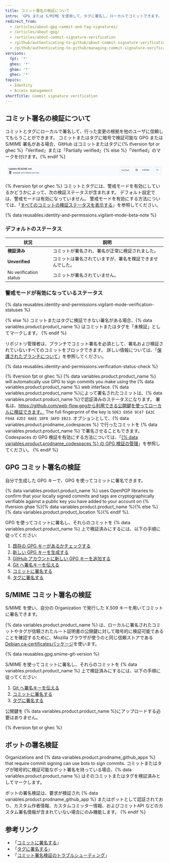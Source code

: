 ```yaml
---
title: コミット署名の検証について
intro: 'GPG または S/MIME を使用して、タグに署名し、ローカルでコミットできます。 これらのタグやコミットは {% data variables.product.product_name %} で検証済みとしてマークされているため、他のユーザはその変更が信頼できるソースからのものであると確信できます。'
redirect_from:
  - /articles/about-gpg-commit-and-tag-signatures/
  - /articles/about-gpg/
  - /articles/about-commit-signature-verification
  - /github/authenticating-to-github/about-commit-signature-verification
  - /github/authenticating-to-github/managing-commit-signature-verification/about-commit-signature-verification
versions:
  fpt: '*'
  ghes: '*'
  ghae: '*'
  ghec: '*'
topics:
  - Identity
  - Access management
shortTitle: Commit signature verification
---
```


## コミット署名の検証について

コミットとタグにローカルで署名して、行った変更の根拠を他のユーザに信頼してもらうことができます。 コミットまたはタグに暗号で検証可能な GPG または S/MIME 署名がある場合、GitHub はコミットまたはタグに{% ifversion fpt or ghec %}「Verified」または「Partially verified」{% else %}「Verified」のマークを付けます。{% endif %}

![検証されたコミット](/assets/images/help/commits/verified-commit.png)

{% ifversion fpt or ghec %}
コミットとタグには、警戒モードを有効にしているかどうかによって、次の検証ステータスが含まれます。 デフォルト設定では、警戒モードは有効になっていません。 警戒モードを有効にする方法については、「[すべてのコミットの検証ステータスを表示する](/github/authenticating-to-github/displaying-verification-statuses-for-all-of-your-commits)」を参照してください。

{% data reusables.identity-and-permissions.vigilant-mode-beta-note %}

### デフォルトのステータス

| 状況                     | 説明                            |
| ---------------------- | ----------------------------- |
| **検証済み**               | コミットが署名され、署名が正常に検証されました。      |
| **Unverified**         | コミットは署名されていますが、署名を検証できませんでした。 |
| No verification status | コミットが署名されていません。               |

### 警戒モードが有効になっているステータス

{% data reusables.identity-and-permissions.vigilant-mode-verification-statuses %}

{% else %}
コミットまたはタグに検証できない署名がある場合、{% data variables.product.product_name %} はコミットまたはタグを「未検証」としてマークします。
{% endif %}

リポジトリ管理者は、ブランチでコミット署名を必須として、署名および検証されていないすべてのコミットをブロックできます。 詳しい情報については、「[保護されたブランチについて](/github/administering-a-repository/about-protected-branches#require-signed-commits)」を参照してください。

{% data reusables.identity-and-permissions.verification-status-check %}

{% ifversion fpt or ghec %}
{% data variables.product.product_name %} will automatically use GPG to sign commits you make using the {% data variables.product.product_name %} web interface. {% data variables.product.product_name %}によって署名されたコミットは、{% data variables.product.product_name %}で認証済みのステータスになります。 署名は、https://github.com/web-flow.gpgから利用できる公開鍵を使ってローカルに検証できます。 The full fingerprint of the key is `5DE3 E050 9C47 EA3C F04A 42D3 4AEE 18F8 3AFD EB23`. オプションとして、{% data variables.product.prodname_codespaces %} で行ったコミットを {% data variables.product.product_name %} で署名させることもできます。 Codespaces の GPG 検証を有効にする方法については、「[{% data variables.product.prodname_codespaces %} の GPG 検証の管理](/github/developing-online-with-codespaces/managing-gpg-verification-for-codespaces)」を参照してください。
{% endif %}

## GPG コミット署名の検証

自分で生成した GPG キーで、GPG を使ってコミットに署名できます。

{% data variables.product.product_name %} uses OpenPGP libraries to confirm that your locally signed commits and tags are cryptographically verifiable against a public key you have added to your account on {% ifversion ghae %}{% data variables.product.product_name %}{% else %}{% data variables.product.product_location %}{% endif %}.

GPG を使ってコミットに署名し、それらのコミットを {% data variables.product.product_name %} 上で検証済みにするには、以下の手順に従ってください:

1. [既存の GPG キーがあるかチェックする](/articles/checking-for-existing-gpg-keys)
2. [新しい GPG キーを生成する](/articles/generating-a-new-gpg-key)
3. [GitHub アカウントに新しい GPG キーを追加する](/articles/adding-a-new-gpg-key-to-your-github-account)
4. [Git へ署名キーを伝える](/articles/telling-git-about-your-signing-key)
5. [コミットに署名する](/articles/signing-commits)
6. [タグに署名する](/articles/signing-tags)

## S/MIME コミット署名の検証

S/MIME を使い、自分の Organization で発行した X.509 キーを用いてコミットに署名できます。

{% data variables.product.product_name %} は、ローカルに署名されたコミットやタグが信頼されたルート証明書の公開鍵に対して暗号的に検証可能であることを確認するために、Mozilla ブラウザが使うのと同じ信頼ストアである[Debian ca-certificatesパッケージ](https://packages.debian.org/hu/jessie/ca-certificates)を使います。

{% data reusables.gpg.smime-git-version %}

S/MIME を使ってコミットに署名し、それらのコミットを {% data variables.product.product_name %} 上で検証済みにするには、以下の手順に従ってください:

1. [Git へ署名キーを伝える](/articles/telling-git-about-your-signing-key)
2. [コミットに署名する](/articles/signing-commits)
3. [タグに署名する](/articles/signing-tags)

公開鍵を {% data variables.product.product_name %}にアップロードする必要はありません。

{% ifversion fpt or ghec %}
## ボットの署名検証

Organizations and {% data variables.product.prodname_github_apps %} that require commit signing can use bots to sign commits. コミットまたはタグが暗号的に検証可能なボット署名を持っている場合、{% data variables.product.product_name %} はそのコミットまたはタグを検証済みとしてマークします。

ボットの署名検証は、要求が検証され {% data variables.product.prodname_github_app %} またはボットとして認証されており、カスタム作者情報、カスタムコミッター情報、およびコミットAPI などのカスタム署名情報が含まれていない場合にのみ機能します。
{% endif %}

## 参考リンク

- 「[コミットに署名する](/articles/signing-commits)」
- 「[タグに署名する](/articles/signing-tags)」
- 「[コミット署名検証のトラブルシューティング](/articles/troubleshooting-commit-signature-verification)」
